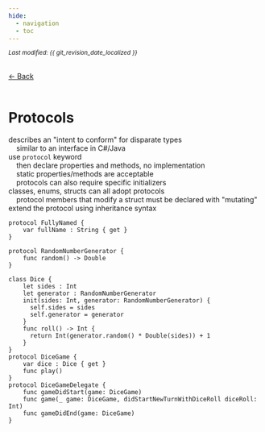 ```yaml
---
hide:
  - navigation
  - toc
---
```


<small><i>Last modified: {{ git_revision_date_localized }}</i></small>

<div class="back-button">
    <br>
    <a href="javascript:history.back()">← Back</a>
    <br>
    <br>
</div>

# Protocols

describes an "intent to conform" for disparate types  
&nbsp;&nbsp;&nbsp;&nbsp;similar to an interface in C#/Java  
use `protocol` keyword  
&nbsp;&nbsp;&nbsp;&nbsp;then declare properties and methods, no implementation  
&nbsp;&nbsp;&nbsp;&nbsp;static properties/methods are acceptable  
&nbsp;&nbsp;&nbsp;&nbsp;protocols can also require specific initializers  
classes, enums, structs can all adopt protocols  
&nbsp;&nbsp;&nbsp;&nbsp;protocol members that modify a struct must be declared with "mutating"  
extend the protocol using inheritance syntax


```
protocol FullyNamed {
    var fullName : String { get }
}
    
protocol RandomNumberGenerator {
    func random() -> Double
}
```


```
class Dice {
    let sides : Int
    let generator : RandomNumberGenerator
    init(sides: Int, generator: RandomNumberGenerator) {
      self.sides = sides
      self.generator = generator
    }
    func roll() -> Int {
      return Int(generator.random() * Double(sides)) + 1
    }
}
protocol DiceGame {
    var dice : Dice { get }
    func play()
}
protocol DiceGameDelegate {
    func gameDidStart(game: DiceGame)
    func game(_ game: DiceGame, didStartNewTurnWithDiceRoll diceRoll: Int)
    func gameDidEnd(game: DiceGame)
}
```